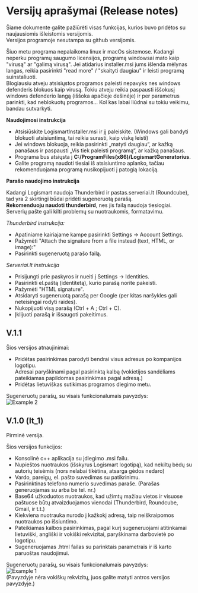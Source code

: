 # __Versijų aprašymai (Release notes)__

Šiame dokumente galite pažiūrėti visas funkcijas, kurios buvo pridėtos su naujausiomis išleistomis versijomis.  
Versijos programoje nesutampa su github versijomis.

Šiuo metu programa nepalaikoma linux ir macOs sistemose. Kadangi neperku programų saugumo licensijos, programą windowsai mato kaip "virusą" ar "galimą virusą". Jei atidarius installer.msi jums išlenda mėlynas langas, reikia pasirinkti "read more" / "skaityti daugiau" ir leisti programą suinstaliuoti.  
Blogiausiu atveju atsisiųstos programos paleisti nepavyks nes windows defenderis blokuos kaip virusą. Tokiu atveju reikia paspausti iššokusį windows defenderio langą (iššoka apačioje dešinėje) ir per parametrus parinkti, kad neblokuotų programos... Kol kas labai liūdnai su tokiu veikimu, bandau sutvarkyti.

__Naudojimosi instrukcija__  

* Atsisiūskite LogismartInstaller.msi ir jį paleiskite. (Windows gali bandyti blokuoti atsisiuntimą, tai reikia surasti, kaip viską leisti)
* Jei windows blokuoja, reikia pasirinkti „matyti daugiau“, ar kažką panašaus ir paspausti „Vis tiek paleisti programą“, ar kažką panašaus.
* Programa bus atsiųsta į __C:/ProgramFiles(x86)/LogismartGeneratorius__.
* Galite programą naudoti tiesiai iš atsisiuntimo aplanko, tačiau rekomenduojama programą nusikopijuoti į patogią lokaciją.

__Parašo naudojimo instrukcija__  

Kadangi Logismart naudoja Thunderbird ir pastas.serveriai.lt (Roundcube), tad yra 2 skirtingi būdai pridėti sugeneruotą parašą.  
__Rekomenduoju naudoti thunderbird__, nes jis failą naudoja tiesiogiai. Serverių pašte gali kilti problemų su nuotraukomis, formatavimu.  

_Thunderbird instrukcija:_  
* Apatiniame kairiajame kampe pasirinkti Settings -> Account Settings.
* Pažymėti "Attach the signature from a file instead (text, HTML, or image):"
* Pasirinkti sugeneruotą parašo failą.

_Serveriai.lt instrukcija_
* Prisijungti prie paskyros ir nueiti į Settings -> Identities.
* Pasirinkti el.paštą (identitetą), kurio parašą norite pakeisti.
* Pažymėti "HTML signature".
* Atsidaryti sugeneruotą parašą per Google (per kitas naršykles gali neteisingai rodyti raides).
* Nukopijuoti visą parašą (Ctrl + A ; Ctrl + C).
* Įklijuoti parašą ir išsaugoti pakeitimus.

## __V.1.1__

Šios versijos atnaujinimai:
* Pridėtas pasirinkimas parodyti bendrai visus adresus po kompanijos logotipu.  
    Adresai paryškinami pagal pasirinktą kalbą (vokietijos sandėliams pateikiamas papildomas pasirinkimas pagal adresą.)
* Pridėtas lietuviškas sutikimas programos diegimo metu.

Sugeneruotų parašų, su visais funkcionalumais pavyzdys:  
![Example 2](https://github.com/user-attachments/assets/17e828b4-1315-4798-bc3b-7f9706c09860)


## __V.1.0 (lt_1)__

Pirminė versija.

Šios versijos funkcijos:
* Konsolinė c++ aplikacija su įdiegimo .msi failu.
* Nupieštos nuotraukos (išskyrus Logismart logotipą), kad nekiltų bėdų su autorių teisėmis (nors nelabai tikėtina, atsarga gėdos nedaro)
* Vardo, pareigų, el. pašto suvedimas su patikrinimu.
* Pasirinktinas telefono numerio suvedimas paraše. (Parašas generuojamas su arba be tel. nr.)
* Base64 užkoduotos nuotraukos, kad užimtų mažiau vietos ir visuose paštuose būtų atvaizduojamos vienodai (Thunderbird, Roundcube, Gmail, ir t.t.)
* Kiekviena nuotrauka nurodo į kažkokį adresą, taip neiškraipomos nuotraukos po išsiuntimo.
* Pateikiamas kalbos pasirinkimas, pagal kurį sugeneruojami atitinkamai lietuviški, angliški ir vokiški rekvizitai, paryškinama darbovietė po logotipu.
* Sugeneruojamas .html failas su parinktais parametrais ir iš karto paruoštas naudojimui.

Sugeneruotų parašų, su visais funkcionalumais pavyzdys:  
![Example 1](https://github.com/user-attachments/assets/24df9c2d-9fe7-431b-a898-99f5734915ba)  
(Pavyzdyje nėra vokiškų rekvizitų, juos galite matyti antros versijos pavyzdyje.)
